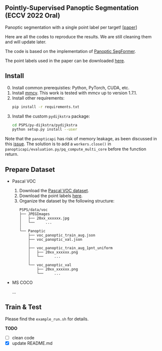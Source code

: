## Pointly-Supervised Panoptic Segmentation (ECCV 2022 Oral)


Panoptic segmentation with a single point label per target! [[paper](https://arxiv.org/abs/2210.13950)]

Here are all the codes to reproduce the results. We are still cleaning them and will update later.

The code is based on the implementation of [Panoptic SegFormer](https://github.com/zhiqi-li/Panoptic-SegFormer).

The point labels used in the paper can be downloaded [here](https://drive.google.com/drive/folders/19qBN_da_icbXvMFjlFtz4y24CN2MAvXB?usp=sharing).

## Install

0. Install common prerequisties: Python, PyTorch, CUDA, etc.
1. Install [mmcv](https://github.com/open-mmlab/mmcv). This work is tested with mmcv up to version 1.7.1.
2. Install other requirements:
    ```bash
    pip install -r requirements.txt
    ```
3. Install the custom `pydijkstra` package:
    ```bash
    cd PSPS/py-dijkstra/pydijkstra
    python setup.py install --user
    ```

Note that the `panopticapi` has risk of memory leakage, as been discussed in this [issue](https://github.com/cocodataset/panopticapi/issues/27). The solution is to add a `workers.close()` in `panopticapi/evaluation.py/pq_compute_multi_core` before the function return.


## Prepare Dataset

- Pascal VOC

    1. Download the [Pascal VOC dataset](http://host.robots.ox.ac.uk/pascal/VOC/voc2012/).
    2. Download the point labels [here](https://drive.google.com/drive/folders/19qBN_da_icbXvMFjlFtz4y24CN2MAvXB?usp=sharing).
    3. Organize the dataset by the following structure:
        ```
        PSPS/data/voc
        ├── JPEGImages
        │   ├── 20xx_xxxxxx.jpg
        │   └──     ...
        │
        └── Panoptic        
            ├── voc_panoptic_train_aug.json
            ├── voc_panoptic_val.json
            │
            ├── voc_panoptic_train_aug_1pnt_uniform
            │   ├── 20xx_xxxxxx.png
            │   └──     ...
            │
            └── voc_panoptic_val
                ├── 20xx_xxxxxx.png
                └──     ...
        ``` 

- MS COCO

    ...

## Train & Test

Please find the `example_run.sh` for details. 


**TODO**

- [ ] clean code
- [x] update README.md
